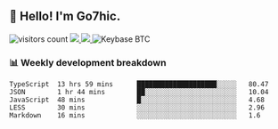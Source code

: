 ## 👋 Hello! I'm Go7hic.

 ![visitors count](https://visitors-by-url-pls-dont-use-this-in-your-repo.vercel.app/Go7hic-github-readme)
 <a href="https://twitter.com/Go7hic">
    <img src="https://img.shields.io/badge/-@Go7hic-1ca0f1?style=flat-square&labelColor=1ca0f1&logo=twitter&logoColor=white&link=https://twitter.com/Go7hic">
   <a/>
   <a href="mailto:gtfx0209@gmail.com">
    <img src="https://img.shields.io/badge/-gtfx0209@gmail.com-c14438?style=flat-square&logo=Gmail&logoColor=white&link=mailto:gtfx0209@gmail.com">
   <a/>
    ![Keybase BTC](https://img.shields.io/keybase/btc/Go7hic)
 <!--
🔭 I’m currently working
🌱 I’m currently learning
💬 Ask me about 
📫 How to reach me: 
⚡ Fun fact: 
-->
 <!--
![My Github Stats](https://github-readme-stats.vercel.app/api?username=Go7hic&show_icons=true&count_private=true)

-->

### 📊 Weekly development breakdown
<!--START_SECTION:waka-->
```text
TypeScript  13 hrs 59 mins      ████████████████████░░░░░   80.47 
JSON        1 hr 44 mins        ██░░░░░░░░░░░░░░░░░░░░░░░   10.04 
JavaScript  48 mins             █░░░░░░░░░░░░░░░░░░░░░░░░   4.68 
LESS        30 mins             ░░░░░░░░░░░░░░░░░░░░░░░░░   2.96 
Markdown    16 mins             ░░░░░░░░░░░░░░░░░░░░░░░░░   1.6
```
<!--END_SECTION:waka-->
    

